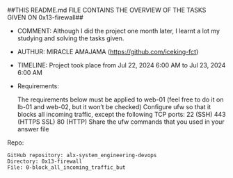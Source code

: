 ##THIS README.md FILE CONTAINS THE OVERVIEW OF THE TASKS GIVEN ON 0x13-firewall##

- COMMENT: Although I did the project one month later, I learnt a lot my studying and solving the tasks given.

- AUTHUR: MIRACLE AMAJAMA (https://github.com/iceking-fct)

-  TIMELINE: Project took place from Jul 22, 2024 6:00 AM to Jul 23, 2024 6:00 AM

- Requirements:

    The requirements below must be applied to web-01 (feel free to do it on lb-01 and web-02, but it won’t be checked)
    Configure ufw so that it blocks all incoming traffic, except the following TCP ports:
        22 (SSH)
        443 (HTTPS SSL)
        80 (HTTP)
    Share the ufw commands that you used in your answer file

Repo:

    GitHub repository: alx-system_engineering-devops
    Directory: 0x13-firewall
    File: 0-block_all_incoming_traffic_but


